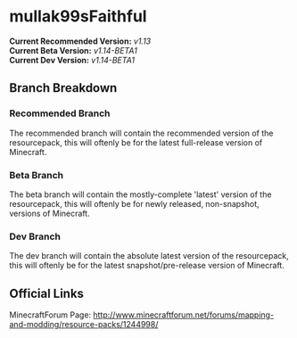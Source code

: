 # mullak99sFaithful

**Current Recommended Version:** _v1.13_  
**Current Beta Version:** _v1.14-BETA1_  
**Current Dev Version:** _v1.14-BETA1_  

## Branch Breakdown

### Recommended Branch

The recommended branch will contain the recommended version of the resourcepack, this will oftenly be for the latest full-release version of Minecraft.

### Beta Branch

The beta branch will contain the mostly-complete 'latest' version of the resourcepack, this will oftenly be for newly released, non-snapshot, versions of Minecraft.

### Dev Branch

The dev branch will contain the absolute latest version of the resourcepack, this will oftenly be for the latest snapshot/pre-release version of Minecraft.

## Official Links

MinecraftForum Page: http://www.minecraftforum.net/forums/mapping-and-modding/resource-packs/1244998/
